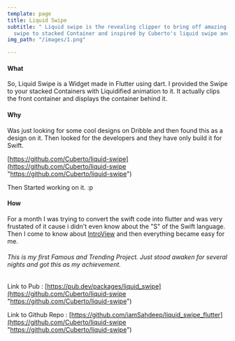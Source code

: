 ```yaml
---
template: page
title: Liquid Swipe
subtitle: " Liquid swipe is the revealing clipper to bring off amazing liquid like
  swipe to stacked Container and inspired by Cuberto's liquid swipe and IntroViews."
img_path: "/images/1.png"

---
```

#### **What**

So, Liquid Swipe is a Widget made in Flutter using dart. I provided the Swipe to your stacked Containers with Liquidified animation to it. It actually clips the front container and displays the container behind it.

#### **Why**

Was just looking for some cool designs on Dribble and then found this as a design on it. Then looked for the developers and they have only build it for Swift.

[https://github.com/Cuberto/liquid-swipe](https://github.com/Cuberto/liquid-swipe "https://github.com/Cuberto/liquid-swipe")

Then Started working on it. :p

#### **How**

For a month I was trying to convert the swift code into flutter and was very frustated of it cause i didn't even know about the "S" of the Swift language. Then I come to know about [IntroView](https://github.com/aagarwal1012/IntroViews-Flutter "Introview") and then everything became easy for me.

###### This is my first Famous and Trending Project. Just stood awaken for several nights and got this as my achievement.

Link to Pub : [https://pub.dev/packages/liquid_swipe](https://github.com/Cuberto/liquid-swipe "https://github.com/Cuberto/liquid-swipe")

Link to Github Repo : [https://github.com/iamSahdeep/liquid_swipe_flutter](https://github.com/Cuberto/liquid-swipe "https://github.com/Cuberto/liquid-swipe")